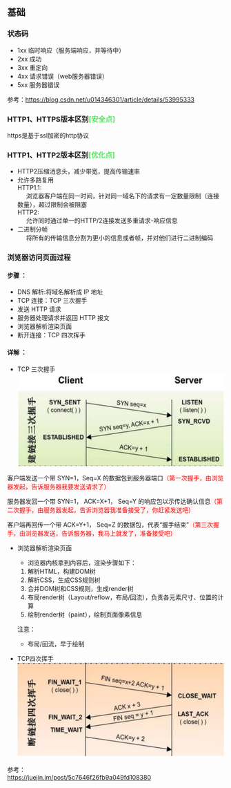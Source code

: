 ## 基础 
### 状态码   
+ 1xx 临时响应（服务端响应，并等待中）   
+ 2xx 成功   
+ 3xx 重定向   
+ 4xx 请求错误（web服务器错误）   
+ 5xx 服务器错误  

参考：https://blog.csdn.net/u014346301/article/details/53995333    
### HTTP1、HTTPS版本区别<b style="color:#52ea5f;">[安全点]</b>  
  https是基于ssl加密的http协议  
### HTTP1、HTTP2版本区别<b style="color:#52ea5f;">[优化点]</b>    
  + HTTP2压缩消息头，减少带宽，提高传输速率    
  + 允许多路复用    
    HTTP1.1:    
    <span style="display: inline-block;width:20px;">&nbsp;</span>浏览器客户端在同一时间，针对同一域名下的请求有一定数量限制（连接数量），超过限制会被阻塞   
    HTTP2:    
    <span style="display: inline-block;width:20px;">&nbsp;</span>允许同时通过单一的HTTP/2连接发送多重请求-响应信息      
  + 二进制分帧   
    <span style="display: inline-block;width:20px;">&nbsp;</span>将所有的传输信息分割为更小的信息或者帧，并对他们进行二进制编码  

### 浏览器访问页面过程  
#### 步骤 ：  
+ DNS 解析:将域名解析成 IP 地址  
+ TCP 连接：TCP 三次握手  
+ 发送 HTTP 请求  
+ 服务器处理请求并返回 HTTP 报文  
+ 浏览器解析渲染页面  
+ 断开连接：TCP 四次挥手  

#### 详解 ：  
+ TCP 三次握手  
![TCP三次握手](./TCPThree.jpg)    

客户端发送一个带 SYN=1，Seq=X 的数据包到服务器端口<span style="color:red;background:#fff5f5;">（第一次握手，由浏览器发起，告诉服务器我要发送请求了）</span>  

服务器发回一个带 SYN=1， ACK=X+1， Seq=Y 的响应包以示传达确认信息<span style="color:red;background:#fff5f5;">（第二次握手，由服务器发起，告诉浏览器我准备接受了，你赶紧发送吧）</span>  

客户端再回传一个带 ACK=Y+1， Seq=Z 的数据包，代表“握手结束”<span style="color:red;background:#fff5f5;">（第三次握手，由浏览器发送，告诉服务器，我马上就发了，准备接受吧）</span>  

+ 浏览器解析渲染页面  
  + 浏览器内核拿到内容后，渲染步骤如下：  
  1. 解析HTML，构建DOM树  
  2. 解析CSS，生成CSS规则树  
  3. 合并DOM树和CSS规则，生成render树  
  4. 布局render树（Layout/reflow，布局/回流），负责各元素尺寸、位置的计算  
  5. 绘制render树（paint），绘制页面像素信息    

  注意：  
    + 布局/回流，早于绘制  

+ TCP四次挥手  
![TCP四次挥手](./TCPFour.jpg)  

参考：  
https://juejin.im/post/5c7646f26fb9a049fd108380  
